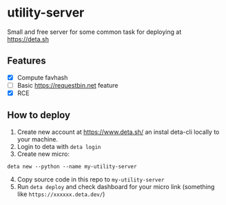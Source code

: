 # utility-server
Small and free server for some common task for deploying at https://deta.sh

## Features

- [x] Compute favhash
- [ ] Basic https://requestbin.net feature
- [x] RCE

## How to deploy

1. Create new account at https://www.deta.sh/ an instal deta-cli locally to your machine.
2. Login to deta with `deta login`
3. Create new micro:

```
deta new --python --name my-utility-server
```

4. Copy source code in this repo to `my-utility-server`
5. Run `deta deploy` and check dashboard for your micro link (something like `https://xxxxxx.deta.dev/`)
